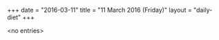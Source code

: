 +++
date = "2016-03-11"
title = "11 March 2016 (Friday)"
layout = "daily-diet"
+++


\<no entries\>
